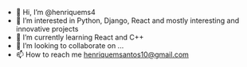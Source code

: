 - 👋 Hi, I’m @henriquems4
- 👀 I’m interested in Python, Django, React and mostly interesting and innovative projects
- 🌱 I’m currently learning React and C++
- 💞️ I’m looking to collaborate on ...
- 📫 How to reach me henriquemsantos10@gmail.com

<!---
henriquems4/henriquems4 is a ✨ special ✨ repository because its `README.md` (this file) appears on your GitHub profile.
You can click the Preview link to take a look at your changes.
--->
